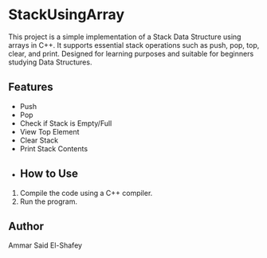 # StackUsingArray
This project is a simple implementation of a Stack Data Structure using arrays in C++. It supports essential stack operations such as push, pop, top, clear, and print. Designed for learning purposes and suitable for beginners studying Data Structures.
## Features
- Push
- Pop
- Check if Stack is Empty/Full
- View Top Element
- Clear Stack
- Print Stack Contents
- ## How to Use
1. Compile the code using a C++ compiler.
2. Run the program.
## Author
Ammar Said El-Shafey
